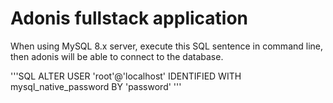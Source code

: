 # Adonis fullstack application

When using MySQL 8.x server, execute this SQL sentence in command line, then adonis will be able to connect to the database. 

'''SQL
ALTER USER 'root'@'localhost' IDENTIFIED WITH mysql_native_password BY 'password'
'''